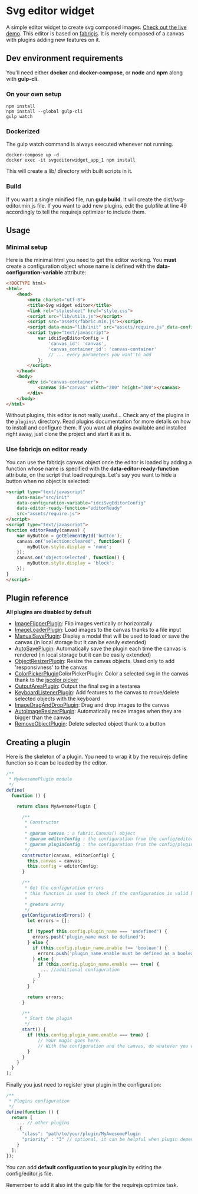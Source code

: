 Svg editor widget
=================

A simple editor widget to create svg composed images. [Check out the live demo](https://idci-consulting.github.io/SvgEditor/).
This editor is based on [fabricjs](https://github.com/kangax/fabric.js/). It is merely composed of a canvas with plugins adding new features on it.

Dev environment requirements
----------------------------

You'll need either **docker** and **docker-compose**, or **node** and **npm** along with **gulp-cli**.

### On your own setup

```
npm install
npm install --global gulp-cli
gulp watch
```

### Dockerized

The gulp watch command is always executed whenever not running.

```
docker-compose up -d
docker exec -it svgeditorwidget_app_1 npm install
```

This will create a lib/ directory with built scripts in it.

### Build

If you want a single minified file, run **gulp build**. It will create the dist/svg-editor.min.js file.
If you want to add new plugins, edit the gulpfile at line 49 accordingly to tell the requirejs optimizer to include them.

Usage
-----

### Minimal setup

Here is the minimal html you need to get the editor working.
You **must** create a configuration object whose name is defined with the **data-configuration-variable** attribute:

```html
<!DOCTYPE html>
<html>
    <head>
        <meta charset="utf-8">
        <title>Svg widget editor</title>
        <link rel="stylesheet" href="style.css">
        <script src="lib/utils.js"></script>
        <script src="assets/fabric.min.js"></script>
        <script data-main="lib/init" src="assets/require.js" data-configuration-variable="idciSvgEditorConfig"></script>
        <script type="text/javascript">
            var idciSvgEditorConfig = {
                'canvas_id': 'canvas',
                'canvas_container_id': 'canvas-container'
                // ... every parameters you want to add
            };
        </script>
    </head>
    <body>
        <div id="canvas-container">
            <canvas id="canvas" width="300" height="300"></canvas>
        </div>
    </body>
</html>
```

Without plugins, this editor is not really useful... Check any of the plugins in the `plugins\` directory.
Read plugins documentation for more details on how to install and configure them.
If you want all plugins available and installed right away, just clone the project and start it as it is.

### Use fabricjs on editor ready

You can use the fabricjs canvas object once the editor is loaded by adding a function whose name is specified with the **data-editor-ready-function** attribute, on the script that load requirejs. Let's say you want to hide a button when no object is selected:

```html
<script type="text/javascript"
    data-main="src/init"
    data-configuration-variable="idciSvgEditorConfig"
    data-editor-ready-function="editorReady"
    src="assets/require.js">
</script>
<script type="text/javascript">
function editorReady(canvas) {
    var myButton = getElementById('button');
    canvas.on('selection:cleared', function() {
        myButton.style.display = 'none';
    });
    canvas.on('object:selected', function() {
        myButton.style.display = 'block';
    });
}
</script>
```

Plugin reference
----------------

**All plugins are disabled by default**

* [ImageFlipperPlugin](src/plugins/ImageFlipper/README.md): Flip images vertically or horizontally
* [ImageLoaderPlugin](src/plugins/ImageLoader/README.md): Load images to the canvas thanks to a file input
* [ManualSavePlugin](src/plugins/ManualSave/README.md): Display a modal that will be used to load or save the canvas (in local storage but it can be easily extended)
* [AutoSavePlugin](src/plugins/AutoSave/README.md): Automatically save the plugin each time the canvas is rendered (in local storage but it can be easily extended)
* [ObjectResizerPlugin](src/plugins/ObjectResizer/README.md): Resize the canvas objects. Used only to add 'responsivness' to the canvas
* [ColorPickerPlugin](src/plugins/ColorPicker/README.md)ColorPickerPlugin: Color a selected svg in the canvas thank to the [jscolor picker](http://jscolor.com/)
* [OutputAreaPlugin](src/plugins/OutputArea/README.md): Output the final svg in a textarea
* [KeyboardListenerPlugin](src/plugins/KeyboardListener/README.md): Add features to the canvas to move/delete selected objects with the keyboard
* [ImageDragAndDropPlugin](src/plugins/ImageDragAndDrop/README.md): Drag and drop images to the canvas
* [AutoImageResizerPlugin](src/plugins/AutoImageResizer/README.md): Automatically resize images when they are bigger than the canvas
* [RemoveObjectPlugin](src/plugins/RemoveObject/README.md): Delete selected object thank to a button

Creating a plugin
------------------

Here is the skeleton of a plugin. You need to wrap it by the requirejs define function so it can be loaded by the editor.

```js
/**
 * MyAwesomePlugin module
 */
define(
  function () {

    return class MyAwesomePlugin {

      /**
       * Constructor
       *
       * @param canvas : a fabric.Canvas() object
       * @param editorConfig : the configuration from the config/editor.js file
       * @param pluginConfig : the configuration from the config/plugin.js file
       */
      constructor(canvas, editorConfig) {
        this.canvas = canvas;
        this.config = editorConfig;
      }

      /**
       * Get the configuration errors
       * this function is used to check if the configuration is valid before the start() function is ran
       *
       * @return array
       */
      getConfigurationErrors() {
        let errors = [];

        if (typeof this.config.plugin_name === 'undefined') {
          errors.push('plugin_name must be defined');
        } else {
          if (this.config.plugin_name.enable !== 'boolean') {
            errors.push('plugin_name.enable must be defined as a boolean');
          } else {
            if (this.config.plugin_name.enable === true) {
             ... //additional configuration
            }
          }
        }

        return errors;
      }

      /**
       * Start the plugin
       */
      start() {
        if (this.config.plugin_name.enable === true) {
            // Your magic goes here.
            // With the configuration and the canvas, do whatever you want to add features on the canvas
        }
      }
    }
  }
);
```

Finally you just need to register your plugin in the configuration:

```js
/**
 * Plugins configuration
 */
define(function () {
  return [
    ... // other plugins
    ,{
      "class": "path/to/your/plugin/MyAwesomePlugin
      "priority" : "3" // optional, it can be helpful when plugin depends on other plugins and must be loaded in a specific order
    }
  ];
});
```

You can add **default configuration to your plugin** by editing the config/editor.js file.

Remember to add it also int the gulp file for the requirejs optimize task.